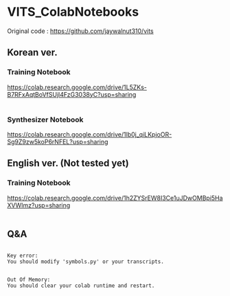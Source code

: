 # VITS_ColabNotebooks<br>
Original code : https://github.com/jaywalnut310/vits<br>
## Korean ver.<br>
### Training Notebook
https://colab.research.google.com/drive/1L5ZKs-B7RFxAqtBoVfSUjl4FzG3038yC?usp=sharing<br>
<br>
### Synthesizer Notebook
https://colab.research.google.com/drive/1lb0j_qiLKpjoOR-Sg9Z9zw5koP6rNFEL?usp=sharing<br>
## English ver. (Not tested yet)
### Training Notebook
https://colab.research.google.com/drive/1h2ZYSrEW8I3Ce1uJDwOMBpi5HaXVWImz?usp=sharing<br>
<br>
## Q&A<br>
<pre><code>
Key error:
You should modify 'symbols.py' or your transcripts.
</code></pre>

<pre><code>
Out Of Memory:
You should clear your colab runtime and restart.
</code></pre>


